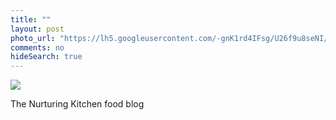 ```yaml
---
title: ""
layout: post
photo_url: "https://lh5.googleusercontent.com/-gnK1rd4IFsg/U26f9u8seNI/AAAAAAAAApo/ETA6xqqSyU8/s512/066.JPG"
comments: no
hideSearch: true
---
```



![](https://lh5.googleusercontent.com/-gnK1rd4IFsg/U26f9u8seNI/AAAAAAAAApo/ETA6xqqSyU8/s512/066.JPG)


The Nurturing Kitchen food blog
